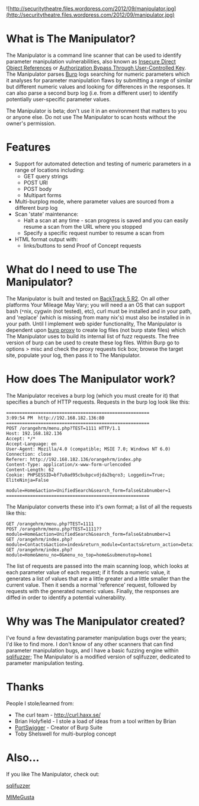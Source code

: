 ![http://securitytheatre.files.wordpress.com/2012/09/manipulator.jpg](http://securitytheatre.files.wordpress.com/2012/09/manipulator.jpg)

# What is The Manipulator? #

The Manipulator is a command line scanner that can be used to identify parameter manipulation vulnerabilities, also known as [Insecure Direct Object References](https://www.owasp.org/index.php/Top_10_2010-A4-Insecure_Direct_Object_References) or [Authorization Bypass Through User-Controlled Key](http://cwe.mitre.org/data/definitions/639.html). The Manipulator parses [Burp](http://www.portswigger.net/) logs searching for numeric parameters which it analyses for parameter manipulation flaws by submitting a range of similar but different numeric values and looking for differences in the responses. It can also parse a second burp log (i.e. from a different user) to identify potentially user-specific parameter values.

The Manipulator is beta; don't use it in an environment that matters to you or anyone else. Do not use The Manipulator to scan hosts without the owner's permission.

# Features #
  * Support for automated detection and testing of numeric parameters in a range of locations including:
    * GET query strings
    * POST URI
    * POST body
    * Multipart forms
  * Multi-burplog mode, where parameter values are sourced from a different burp log
  * Scan 'state' maintenance:
    * Halt a scan at any time - scan progress is saved and you can easily resume a scan from the URL where you stopped
    * Specify a specific request number to resume a scan from
  * HTML format output with:
    * links/buttons to send Proof of Concept requests

# What do I need to use The Manipulator? #

The Manipulator is built and tested on [BackTrack 5 R2](http://www.backtrack-linux.org/). On all other platforms Your Mileage May Vary; you will need a an OS that can support bash (`*`nix, cygwin (not tested), etc), curl must be installed and in your path, and 'replace' (which is missing from many nix's) must also be installed in in your path. Until I implement web spider functionality, The Manipulator is dependent upon [burp proxy](http://portswigger.net) to create log files (not burp state files) which The Manipulator uses to build its internal list of fuzz requests. The free version of burp can be used to create these log files. Within Burp go to options > misc and check the proxy requests tick box; browse the target site, populate your log, then pass it to The Manipulator.

# How does The Manipulator work? #

The Manipulator receives a burp log (which you must create for it) that specifies a bunch of HTTP requests. Requests in the burp log look like this:

```
======================================================
3:09:54 PM  http://192.168.182.136:80
======================================================
POST /orangehrm/menu.php?TEST=1111 HTTP/1.1
Host: 192.168.182.136
Accept: */*
Accept-Language: en
User-Agent: Mozilla/4.0 (compatible; MSIE 7.0; Windows NT 6.0)
Connection: close
Referer: http://192.168.182.136/orangehrm/index.php
Content-Type: application/x-www-form-urlencoded
Content-Length: 62
Cookie: PHPSESSID=bf7u0ad95cbubpcvdjda2bqro3; Loggedin=True; EliteNinja=False

module=Home&action=UnifiedSearch&search_form=false&tabnumber=1
======================================================
```

The Manipulator converts these into it's own format; a list of all the requests like this:

```
GET /orangehrm/menu.php?TEST=1111
POST /orangehrm/menu.php?TEST=1111??module=Home&action=UnifiedSearch&search_form=false&tabnumber=1
GET /orangehrm/index.php?module=Contacts&action=index&return_module=Contacts&return_action=DetailView&&print=true
GET /orangehrm/index.php?module=Home&menu_no=0&menu_no_top=home&submenutop=home1 
```

The list of requests are passed into the main scanning loop, which looks at each parameter value of each request; if it finds a numeric value, it generates a list of values that are a little greater and a little smaller than the current value. Then it sends a normal 'reference' request, followed by requests with the generated numeric values. Finally, the responses are diffed in order to identify a potential vulnerability.

# Why was The Manipulator created? #

I've found a few devastating parameter manipulation bugs over the years; I'd like to find more. I don't know of any other scanners that can find parameter manipulation bugs, and I have a basic fuzzing engine within [sqlifuzzer](http://code.google.com/p/sqlifuzzer/); The Manipulator is a modified version of sqlifuzzer, dedicated to parameter manipulation testing.

# Thanks #

People I stole/learned from:

  * The curl team - http://curl.haxx.se/
  * Brian Holyfield - I stole a load of ideas from a tool written by Brian
  * [PortSwigger](http://portswigger.net/burp/proxy.html) - Creator of Burp Suite
  * Toby Shelswell for multi-burplog concept

# Also... #

If you like The Manipulator, check out:

[sqlifuzzer](http://code.google.com/p/sqlifuzzer/)

[MIMeGusta](http://code.google.com/p/mimegusta/)